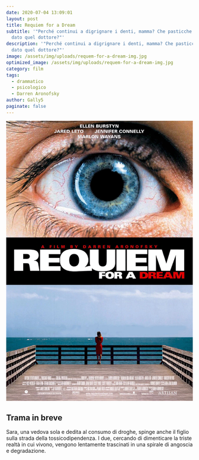```yaml
---
date: 2020-07-04 13:09:01
layout: post
title: Requiem for a Dream
subtitle: '"Perché continui a digrignare i denti, mamma? Che pasticche ti ha
  dato quel dottore?"'
description: '"Perché continui a digrignare i denti, mamma? Che pasticche ti ha
  dato quel dottore?"'
image: /assets/img/uploads/requem-for-a-dream-img.jpg
optimized_image: /assets/img/uploads/requem-for-a-dream-img.jpg
category: film
tags:
  - drammatico
  - psicologico
  - Darren Aronofsky
author: Gally5
paginate: false
---
```

![](/assets/img/uploads/requiem-for-a-dream-locandina.jpg)

## Trama in breve

Sara, una vedova sola e dedita al consumo di droghe, spinge anche il figlio sulla strada della tossicodipendenza. I due, cercando di dimenticare la triste realtà in cui vivono, vengono lentamente trascinati in una spirale di angoscia e degradazione.